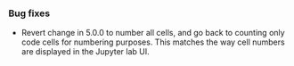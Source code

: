 ### Bug fixes

- Revert change in 5.0.0 to number all cells, and go back to counting only code cells for numbering purposes. This matches the way cell numbers are displayed in the Jupyter lab UI.
